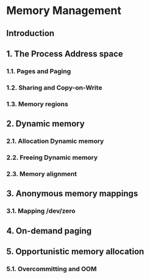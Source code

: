 # Memory Management

## Introduction

## 1. The Process Address space

### 1.1. Pages and Paging

### 1.2. Sharing and Copy-on-Write

### 1.3. Memory regions

## 2. Dynamic memory

### 2.1. Allocation Dynamic memory

### 2.2. Freeing Dynamic memory

### 2.3. Memory alignment

## 3. Anonymous memory mappings

### 3.1. Mapping /dev/zero


## 4. On-demand paging

## 5. Opportunistic memory allocation

### 5.1. Overcommitting and OOM





